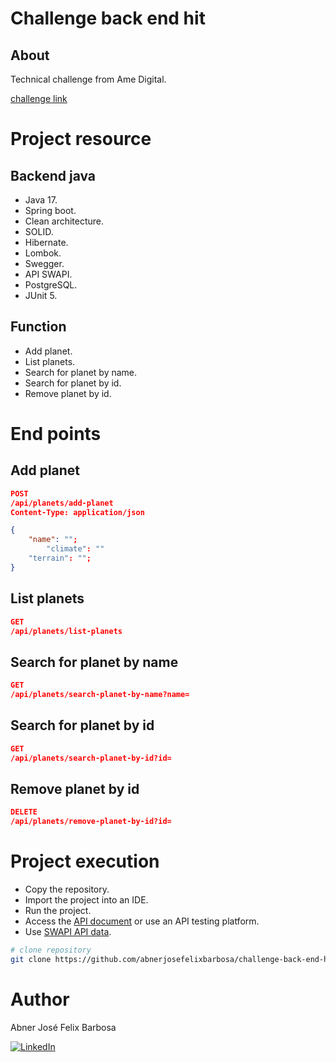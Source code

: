 # Challenge back end hit

## About

Technical challenge from Ame Digital.

[challenge link](https://github.com/AmeDigital/challenge-back-end-hit)

# Project resource

## Backend java

- Java 17.
- Spring boot.
- Clean architecture.
- SOLID.
- Hibernate.
- Lombok.
- Swegger.
- API SWAPI.
- PostgreSQL.
- JUnit 5.

## Function

- Add planet.
- List planets.
- Search for planet by name.
- Search for planet by id.
- Remove planet by id.

# End points

## Add planet

```JSON
POST
/api/planets/add-planet
Content-Type: application/json

{
	"name": "";
        "climate": ""
	"terrain": "";
}
```

## List planets

```JSON
GET
/api/planets/list-planets
```

##  Search for planet by name

```JSON
GET
/api/planets/search-planet-by-name?name=
```

## Search for planet by id

```JSON
GET
/api/planets/search-planet-by-id?id=
```

## Remove planet by id

```JSON
DELETE
/api/planets/remove-planet-by-id?id=
```

# Project execution

- Copy the repository.
- Import the project into an IDE.
- Run the project.
- Access the [API document](http://localhost:8080/swagger-ui/index.html) or use an API testing platform.
- Use [SWAPI API data](https://swapi.dev/).

```bash
# clone repository
git clone https://github.com/abnerjosefelixbarbosa/challenge-back-end-hit.git
```

# Author

Abner José Felix Barbosa

[![LinkedIn](https://img.shields.io/badge/LinkedIn-0077B5?style=for-the-badge&logo=linkedin&logoColor=white)](https://www.linkedin.com/in/abner-jose-feliz-barbosa/)
